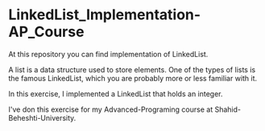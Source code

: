 # LinkedList_Implementation-AP_Course
At this repository you can find implementation of LinkedList.

A list is a data structure used to store elements. One of the types of lists is the famous 
LinkedList, which you are probably more or less familiar with it.

In this exercise, I implemented a LinkedList that holds an integer.

I've don this exercise for my Advanced-Programing course at Shahid-Beheshti-University.
